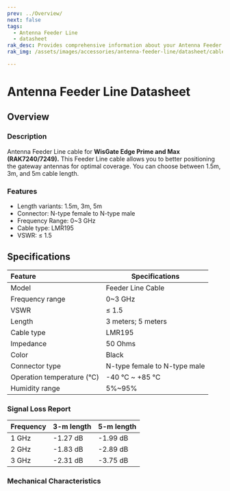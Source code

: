 ```yaml
---
prev: ../Overview/
next: false
tags: 
  - Antenna Feeder Line
  - datasheet
rak_desc: Provides comprehensive information about your Antenna Feeder Line to help you use it. This information includes technical specifications, characteristics, and requirements.
rak_img: /assets/images/accessories/antenna-feeder-line/datasheet/cable.png

---
```


# Antenna Feeder Line Datasheet

## Overview

### Description

Antenna Feeder Line cable for **WisGate Edge Prime and Max (RAK7240/7249).**  This Feeder Line cable allows you to better positioning the gateway antennas for optimal coverage. You can choose between 1.5m, 3m, and 5m cable length. 

### Features

- Length variants: 1.5m, 3m, 5m
- Connector: N-type female to N-type male
- Frequency Range: 0~3&nbsp;GHz
- Cable type: LMR195
- VSWR: ≤ 1.5

<rk-img
  src="/assets/images/accessories/antenna-feeder-line/datasheet/cable.png"
  width="35%"
  caption="Antenna Feeder Line Overview "
/>


## Specifications

| Feature                     | Specifications               |
| :-------------------------- | ---------------------------- |
| Model                       | Feeder Line Cable            |
| Frequency range             | 0~3&nbsp;GHz                 |
| VSWR                        | ≤ 1.5                        |
| Length                      | 3 meters; 5 meters           |
| Cable type                  | LMR195                       |
| Impedance                   | 50 Ohms                      |
| Color                       | Black                        |
| Connector type              | N-type female to N-type male |
| Operation temperature (°C)  | -40&nbsp;°C ~ +85&nbsp;°C    |
| Humidity range              | 5%~95%                       |

### Signal Loss Report

|  Frequency |   3-m length  |   5-m length  |
| ---------- | ------------- | ------------- |
| 1&nbsp;GHz | -1.27&nbsp;dB | -1.99&nbsp;dB |
| 2&nbsp;GHz | -1.83&nbsp;dB | -2.89&nbsp;dB |
| 3&nbsp;GHz | -2.31&nbsp;dB | -3.75&nbsp;dB |

### Mechanical Characteristics

<rk-img
  src="/assets/images/accessories/antenna-feeder-line/datasheet/dimensions.png"
  width="100%"
  caption="Antenna Feeder Line Mechanical Dimensions "
/>